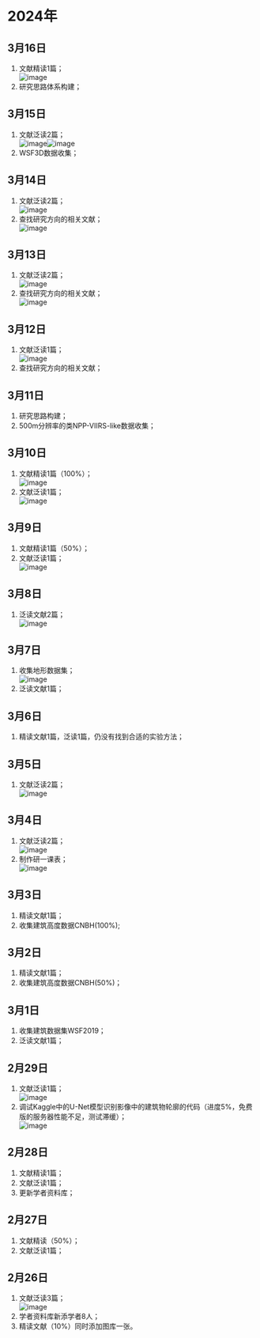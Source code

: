 # 2024年

## 3月16日
1. 文献精读1篇；<br>![image](https://github.com/CityGIS-lzjtu/PLAN/assets/49866394/f4758847-1433-4eb5-8eb1-01390e32f357)
2. 研究思路体系构建；

## 3月15日
1. 文献泛读2篇；<br>![image](https://github.com/CityGIS-lzjtu/PLAN/assets/49866394/469ef685-87d9-4e30-ba3c-9e1e2689a701)![image](https://github.com/CityGIS-lzjtu/PLAN/assets/49866394/76c25b67-9dbd-443a-9387-40d832da199e)
2. WSF3D数据收集；

## 3月14日
1. 文献泛读2篇；<br>![image](https://github.com/CityGIS-lzjtu/PLAN/assets/49866394/df2dfa07-b1f4-4d53-96f9-3d02be06e6c0)
2. 查找研究方向的相关文献；<br>![image](https://github.com/CityGIS-lzjtu/PLAN/assets/49866394/226e3016-1f4a-46c2-a5ee-2c271a52ba3f)

## 3月13日
1. 文献泛读2篇；<br>![image](https://github.com/CityGIS-lzjtu/PLAN/assets/49866394/835792b6-1b91-4698-b7a7-ec01c9b2fc29)
2. 查找研究方向的相关文献；<br>![image](https://github.com/CityGIS-lzjtu/PLAN/assets/49866394/7aca7409-1b3c-4991-bbf6-7784ae5ab2ca)

## 3月12日
1. 文献泛读1篇；<br>![image](https://github.com/CityGIS-lzjtu/PLAN/assets/49866394/c2214c3c-c34b-4bce-8ee5-f5616f4b5cf4)
2. 查找研究方向的相关文献；

## 3月11日
1. 研究思路构建；
2. 500m分辨率的类NPP-VIIRS-like数据收集；

## 3月10日
1. 文献精读1篇（100%）；<br>![image](https://github.com/CityGIS-lzjtu/PLAN/assets/49866394/2a72eeda-f00a-4eff-8606-500efed2f272)
2. 文献泛读1篇；<br>![image](https://github.com/CityGIS-lzjtu/PLAN/assets/49866394/b33f966e-fe85-4e18-89cf-30f09e5931bf)

## 3月9日
1. 文献精读1篇（50%）；
2. 文献泛读1篇；<br>![image](https://github.com/CityGIS-lzjtu/PLAN/assets/49866394/b700b800-ff49-4ad3-b636-004968948b53)

## 3月8日
1. 泛读文献2篇；<br>![image](https://github.com/CityGIS-lzjtu/PLAN/assets/49866394/2d0e1a7c-f26b-43a4-88d7-0cabac8a2a8c)

## 3月7日
1. 收集地形数据集；<br>![image](https://github.com/CityGIS-lzjtu/PLAN/assets/49866394/729a134e-0b09-43aa-aedf-706ba109316c)
2. 泛读文献1篇；

## 3月6日
1. 精读文献1篇，泛读1篇，仍没有找到合适的实验方法；

## 3月5日
1. 文献泛读2篇；<br>
![image](https://github.com/CityGIS-lzjtu/PLAN/assets/49866394/3a5fc3a0-41bd-46da-a987-a62df0ed5967)

## 3月4日
1. 文献泛读2篇；<br>![image](https://github.com/CityGIS-lzjtu/PLAN/assets/49866394/f08dfd5b-f872-47df-8911-d09d7741259f)
2. 制作研一课表；<br>![image](https://github.com/CityGIS-lzjtu/PLAN/assets/49866394/f8449278-f230-48b2-834f-e8c1b6186011)

## 3月3日
1. 精读文献1篇；
2. 收集建筑高度数据CNBH(100%);

## 3月2日
1. 精读文献1篇；
2. 收集建筑高度数据CNBH(50%)；

## 3月1日
1. 收集建筑数据集WSF2019；
2. 泛读文献1篇；

## 2月29日
1. 文献泛读1篇；<br>![image](https://github.com/CityGIS-lzjtu/PLAN/assets/49866394/8d189078-e158-436c-8c04-a49d685becec)
2. 调试Kaggle中的U-Net模型识别影像中的建筑物轮廓的代码（进度5%，免费版的服务器性能不足，测试滞缓）；<br>![image](https://github.com/CityGIS-lzjtu/PLAN/assets/49866394/764d69b6-58cf-46c5-9f1d-e9300b9db704)

## 2月28日
1. 文献精读1篇；
2. 文献泛读1篇；
3. 更新学者资料库；

## 2月27日
1. 文献精读（50%）；
2. 文献泛读1篇；

## 2月26日
1. 文献泛读3篇；<br>![image](https://github.com/CityGIS-lzjtu/PLAN/assets/49866394/ceb6a92b-6027-4843-87c0-0276a81027e2)
2. 学者资料库新添学者8人；
3. 精读文献（10%）同时添加图库一张。
